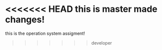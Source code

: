 <<<<<<< HEAD
this is master made changes!
=======
this is the operation system assigment!
>>>>>>> developer